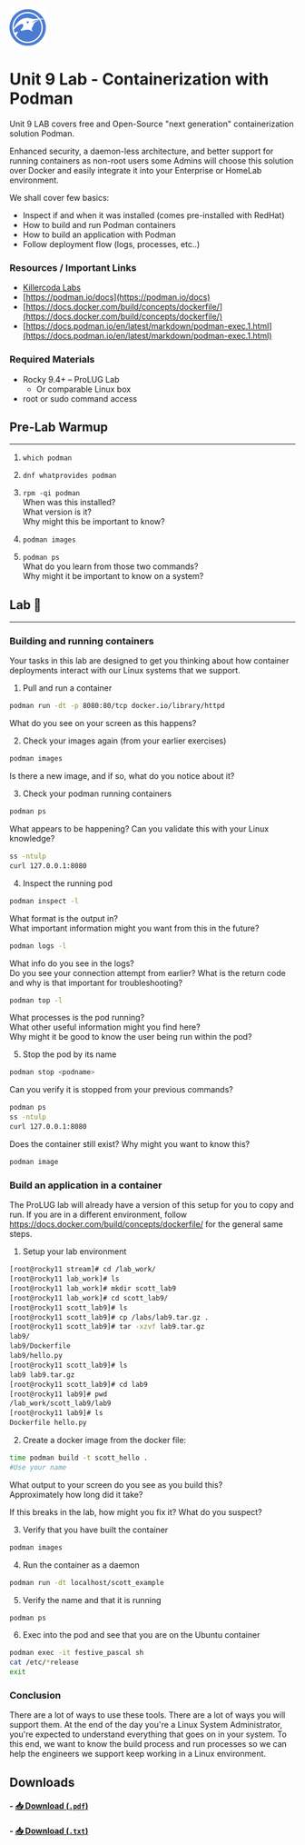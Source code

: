 <div class="flex-container">
        <img src="https://github.com/ProfessionalLinuxUsersGroup/img/blob/main/Assets/Logos/ProLUG_Round_Transparent_LOGO.png?raw=true" width="64" height="64"></img>
    <p>
        <h1>Unit 9 Lab - Containerization with Podman</h1>
    </p>
</div>

Unit 9 LAB covers free and Open-Source "next generation" containerization solution Podman.

Enhanced security, a daemon-less architecture, and better support for running containers as non-root users some Admins will choose this solution over Docker and easily integrate it into your Enterprise or HomeLab environment.

We shall cover few basics:

- Inspect if and when it was installed (comes pre-installed with RedHat)
- How to build and run Podman containers
- How to build an application with Podman
- Follow deployment flow (logs, processes, etc..)

### Resources / Important Links

- [Killercoda Labs](https://killercoda.com/learn)
- [https://podman.io/docs](https://podman.io/docs)
- [https://docs.docker.com/build/concepts/dockerfile/](https://docs.docker.com/build/concepts/dockerfile/)
- [https://docs.podman.io/en/latest/markdown/podman-exec.1.html](https://docs.podman.io/en/latest/markdown/podman-exec.1.html)

### Required Materials

- Rocky 9.4+ – ProLUG Lab
  - Or comparable Linux box
- root or sudo command access

## Pre-Lab Warmup

---

1. `which podman`

2. `dnf whatprovides podman`

3. `rpm -qi podman`  
   When was this installed?  
   What version is it?  
   Why might this be important to know?

4. `podman images`

5. `podman ps`  
   What do you learn from those two commands?  
   Why might it be important to know on a system?

## Lab 🧪

---

### Building and running containers

Your tasks in this lab are designed to get you thinking about how container
deployments interact with our Linux systems that we support.

1. Pull and run a container

```bash
podman run -dt -p 8080:80/tcp docker.io/library/httpd
```

What do you see on your screen as this happens?

2. Check your images again (from your earlier exercises)

```bash
podman images
```

Is there a new image, and if so, what do you notice about it?

3. Check your podman running containers

```bash
podman ps
```

What appears to be happening? Can you validate this with your Linux knowledge?

```bash
ss -ntulp
curl 127.0.0.1:8080
```

4. Inspect the running pod

```bash
podman inspect -l
```

What format is the output in?  
What important information might you want from this in the future?

```bash
podman logs -l
```

What info do you see in the logs?  
Do you see your connection attempt from earlier? What is the return code and
why is that important for troubleshooting?

```bash
podman top -l
```

What processes is the pod running?  
What other useful information might you find here?  
Why might it be good to know the user being run within the pod?

5. Stop the pod by its name

```bash
podman stop <podname>
```

Can you verify it is stopped from your previous commands?

```bash
podman ps
ss -ntulp
curl 127.0.0.1:8080
```

Does the container still exist? Why might you want to know this?

```bash
podman image
```

### Build an application in a container

The ProLUG lab will already have a version of this setup for you to copy and run.
If you are in a different environment, follow https://docs.docker.com/build/concepts/dockerfile/
for the general same steps.

1. Setup your lab environment

```bash
[root@rocky11 stream]# cd /lab_work/
[root@rocky11 lab_work]# ls
[root@rocky11 lab_work]# mkdir scott_lab9
[root@rocky11 lab_work]# cd scott_lab9/
[root@rocky11 scott_lab9]# ls
[root@rocky11 scott_lab9]# cp /labs/lab9.tar.gz .
[root@rocky11 scott_lab9]# tar -xzvf lab9.tar.gz
lab9/
lab9/Dockerfile
lab9/hello.py
[root@rocky11 scott_lab9]# ls
lab9 lab9.tar.gz
[root@rocky11 scott_lab9]# cd lab9
[root@rocky11 lab9]# pwd
/lab_work/scott_lab9/lab9
[root@rocky11 lab9]# ls
Dockerfile hello.py
```

2. Create a docker image from the docker file:

```bash
time podman build -t scott_hello .
#Use your name
```

What output to your screen do you see as you build this?  
Approximately how long did it take?

If this breaks in the lab, how might you fix it? What do you suspect?

3. Verify that you have built the container

```bash
podman images
```

4. Run the container as a daemon

```bash
podman run -dt localhost/scott_example
```

5. Verify the name and that it is running

```bash
podman ps
```

6. Exec into the pod and see that you are on the Ubuntu container

```bash
podman exec -it festive_pascal sh
cat /etc/*release
exit
```

### Conclusion

There are a lot of ways to use these tools. There are a lot of ways you will support them.
At the end of the day you're a Linux System Administrator, you're expected to understand
everything that goes on in your system. To this end, we want to know the build process and
run processes so we can help the engineers we support keep working in a Linux environment.

## Downloads

#### - <a href="./assets/downloads/u9/u9_lab.pdf" target="_blank" download>📥 Download (`.pdf`)</a>

#### - <a href="./assets/downloads/u9/u9_lab.txt" target="_blank" download>📥 Download (`.txt`)</a>
